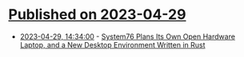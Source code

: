 # [Published on 2023-04-29](index.md)

* [2023-04-29, 14:34:00](https://linux.slashdot.org/story/23/04/29/0250255/system76-plans-its-own-open-hardware-laptop-and-a-new-desktop-environment-written-in-rust?utm_source=rss1.0mainlinkanon&utm_medium=feed) - [System76 Plans Its Own Open Hardware Laptop, and a New Desktop Environment Written in Rust](https://linux.slashdot.org/story/23/04/29/0250255/system76-plans-its-own-open-hardware-laptop-and-a-new-desktop-environment-written-in-rust?utm_source=rss1.0mainlinkanon&utm_medium=feed)
